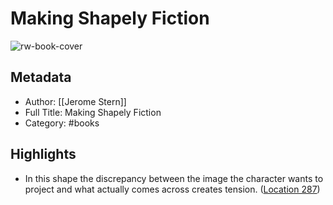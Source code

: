 # Making Shapely Fiction

![rw-book-cover](https://images-na.ssl-images-amazon.com/images/I/41xvBOT7dnL._SL200_.jpg)

## Metadata
- Author: [[Jerome Stern]]
- Full Title: Making Shapely Fiction
- Category: #books

## Highlights
- In this shape the discrepancy between the image the character wants to project and what actually comes across creates tension. ([Location 287](https://readwise.io/to_kindle?action=open&asin=B004V3QUKQ&location=287))
